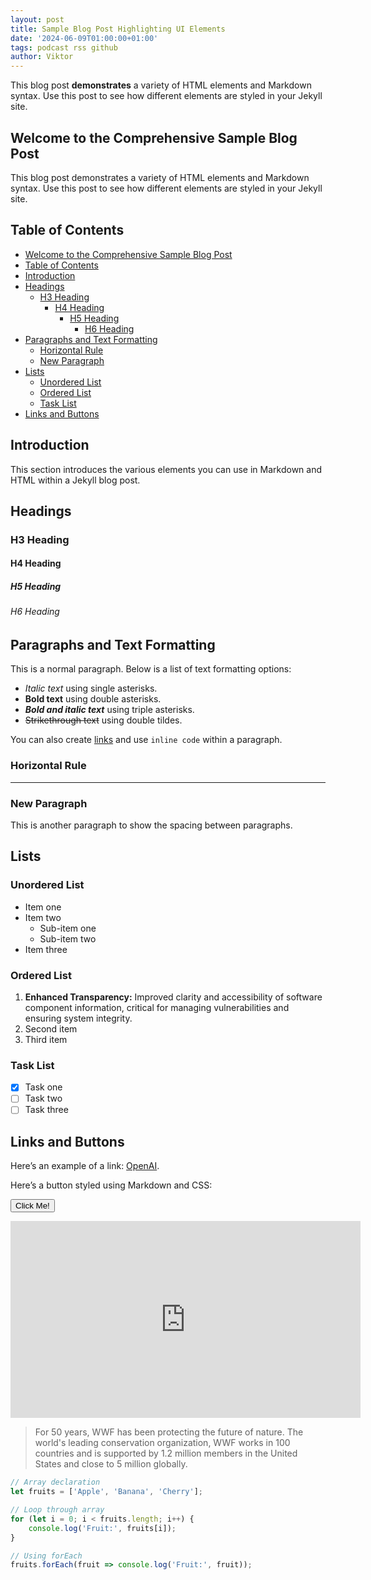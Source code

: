 ```yaml
---
layout: post
title: Sample Blog Post Highlighting UI Elements
date: '2024-06-09T01:00:00+01:00'
tags: podcast rss github
author: Viktor
---
```


This blog post **demonstrates** a variety of HTML elements and Markdown syntax. Use this post to see how different elements are styled in your Jekyll site.

## Welcome to the Comprehensive Sample Blog Post

This blog post demonstrates a variety of HTML elements and Markdown syntax. Use this post to see how different elements are styled in your Jekyll site.

## Table of Contents

- [Welcome to the Comprehensive Sample Blog Post](#welcome-to-the-comprehensive-sample-blog-post)
- [Table of Contents](#table-of-contents)
- [Introduction](#introduction)
- [Headings](#headings)
  - [H3 Heading](#h3-heading)
    - [H4 Heading](#h4-heading)
      - [H5 Heading](#h5-heading)
        - [H6 Heading](#h6-heading)
- [Paragraphs and Text Formatting](#paragraphs-and-text-formatting)
  - [Horizontal Rule](#horizontal-rule)
  - [New Paragraph](#new-paragraph)
- [Lists](#lists)
  - [Unordered List](#unordered-list)
  - [Ordered List](#ordered-list)
  - [Task List](#task-list)
- [Links and Buttons](#links-and-buttons)

## Introduction

This section introduces the various elements you can use in Markdown and HTML within a Jekyll blog post.

## Headings

### H3 Heading

#### H4 Heading

##### H5 Heading

###### H6 Heading

## Paragraphs and Text Formatting

This is a normal paragraph. Below is a list of text formatting options:

- _Italic text_ using single asterisks.
- **Bold text** using double asterisks.
- _**Bold and italic text**_ using triple asterisks.
- ~~Strikethrough text~~ using double tildes.

You can also create [links](#) and use `inline code` within a paragraph.

### Horizontal Rule

---

### New Paragraph

This is another paragraph to show the spacing between paragraphs.

## Lists

### Unordered List

- Item one
- Item two
  - Sub-item one
  - Sub-item two
- Item three

### Ordered List

1. **Enhanced Transparency:** Improved clarity and accessibility of software component information, critical for managing vulnerabilities and ensuring system integrity.
2. Second item
3. Third item

### Task List

- [x] Task one
- [ ] Task two
- [ ] Task three

## Links and Buttons

Here’s an example of a link: [OpenAI](https://www.openai.com).

Here’s a button styled using Markdown and CSS:

<button class="btn">Click Me!</button>

<iframe width="560" height="315" src="https://www.youtube.com/embed/dQw4w9WgXcQ" frameborder="0" allowfullscreen></iframe>

<blockquote cite="http://www.worldwildlife.org/who/index.html">
For 50 years, WWF has been protecting the future of nature. The world's leading conservation organization, WWF works in 100 countries and is supported by 1.2 million members in the United States and close to 5 million globally.
</blockquote>

```javascript
// Array declaration
let fruits = ['Apple', 'Banana', 'Cherry'];

// Loop through array
for (let i = 0; i < fruits.length; i++) {
    console.log('Fruit:', fruits[i]);
}

// Using forEach
fruits.forEach(fruit => console.log('Fruit:', fruit));
```
